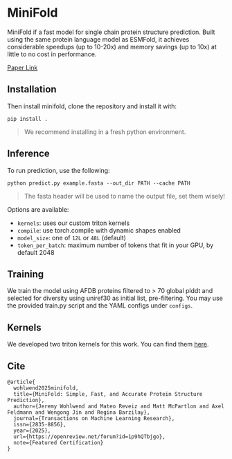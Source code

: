 # MiniFold

MiniFold if a fast model for single chain protein structure prediction. Built using the same protein language model as ESMFold, it achieves considerable speedups (up to 10-20x) and memory savings (up to 10x) at little to no cost in performance.

[Paper Link](https://openreview.net/pdf?id=1p9hQTbjgo)

## Installation

Then install minifold, clone the repository and install it with:

`pip install .`

> We recommend installing in a fresh python environment.

## Inference

To run prediction, use the following:

`python predict.py example.fasta --out_dir PATH --cache PATH`

> The fasta header will be used to name the output file, set them wisely!

Options are available:

- `kernels`: uses our custom triton kernels
- `compile`: use torch.compile with dynamic shapes enabled
- `model_size`: one of `12L` or `48L` (default) 
- `token_per_batch`: maximum number of tokens that fit in your GPU, by default 2048

## Training

We train the model using AFDB proteins filtered to > 70 global plddt and selected for diversity using uniref30 as initial list, pre-filtering. You may use the provided train.py script and the YAML configs under `configs`.

## Kernels

We developed two triton kernels for this work. You can find them [here](https://github.com/jwohlwend/minifold/tree/main/minifold/model/kernels).

## Cite

```
@article{
  wohlwend2025minifold,
  title={MiniFold: Simple, Fast, and Accurate Protein Structure Prediction},
  author={Jeremy Wohlwend and Mateo Reveiz and Matt McPartlon and Axel Feldmann and Wengong Jin and Regina Barzilay},
  journal={Transactions on Machine Learning Research},
  issn={2835-8856},
  year={2025},
  url={https://openreview.net/forum?id=1p9hQTbjgo},
  note={Featured Certification}
}
```
